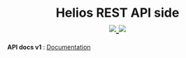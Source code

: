<h1 align=center>Helios REST API side
<br>
<a href="https://codecov.io/gh/AppLoidx/helios-rest-api">
  <img src="https://codecov.io/gh/AppLoidx/helios-rest-api/branch/master/graph/badge.svg" />
  <img src="https://travis-ci.org/AppLoidx/helios-rest-api.svg?branch=master" />
</a></h1>

**API docs v1** : [Documentation](https://apploidx.github.io/helios-doc/)


